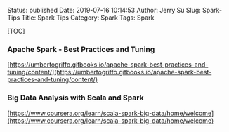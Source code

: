 Status: published
Date: 2019-07-16 10:14:53
Author: Jerry Su
Slug: Spark-Tips
Title: Spark Tips
Category: Spark
Tags: Spark

[TOC]

### Apache Spark - Best Practices and Tuning
[https://umbertogriffo.gitbooks.io/apache-spark-best-practices-and-tuning/content/](https://umbertogriffo.gitbooks.io/apache-spark-best-practices-and-tuning/content/)

### Big Data Analysis with Scala and Spark
[https://www.coursera.org/learn/scala-spark-big-data/home/welcome](https://www.coursera.org/learn/scala-spark-big-data/home/welcome)